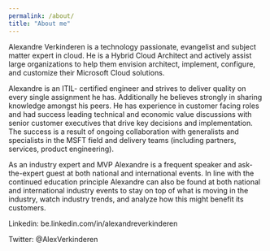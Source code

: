 ```yaml
---
permalink: /about/
title: "About me"
---
```


Alexandre Verkinderen is a technology passionate, evangelist and subject matter expert in cloud. He is a Hybrid Cloud Architect and actively assist large organizations to help them envision architect, implement, configure, and customize their Microsoft Cloud solutions.

Alexandre is an ITIL- certified engineer and strives to deliver quality on every single assignment he has. Additionally he believes strongly in sharing knowledge amongst his peers. He has experience in customer facing roles and had success leading technical and economic value discussions with senior customer executives that drive key decisions and implementation. The success is a result of  ongoing collaboration with generalists and specialists in the MSFT field and delivery teams (including partners, services, product engineering).

As an industry expert and MVP Alexandre is a frequent speaker and ask-the-expert guest at both national and international events. In line with the continued education principle Alexandre can also be found at both national and international industry events to stay on top of what is moving in the industry, watch industry trends, and analyze how this might benefit its customers.

Linkedin: be.linkedin.com/in/alexandreverkinderen

Twitter: @AlexVerkinderen